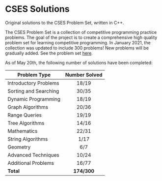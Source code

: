 # CSES Solutions

Original solutions to the CSES Problem Set, written in C++.

The CSES Problem Set is a collection of competitive programming practice problems. The goal of the project is to create a comprehensive high quality problem set for learning competitive programming. In January 2021, the collection was updated to include 300 problems! New problems will be gradually added. See the problem set [here](https://cses.fi/problemset/).

As of May 20th, the following number of solutions have been completed:

| Problem Type          | Number Solved |
|-----------------------|:-------------:|
| Introductory Problems |     18/19     |
| Sorting and Searching |     30/35     |
| Dynamic Programming   |     18/19     |
| Graph Algorithms      |     20/36     |
| Range Queries         |     19/19     |
| Tree Algorithms       |     14/16     |
| Mathematics           |     22/31     |
| String Algorithms     |      1/17     |
| Geometry              |      6/7      |
| Advanced Techniques   |     10/24     |
| Additional Problems   |     16/77     |
| **Total**             |  **174/300**  |
